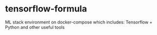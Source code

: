 # tensorflow-formula
ML stack environment on docker-compose which includes: Tensorflow + Python and other useful tools
